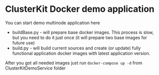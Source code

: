 # ClusterKit Docker demo application

You can start demo multinode application here

* buildBase.py - will prepare base docker images. This process is slow, but you need to do it just once (it will prepare two base images for future use)
* build.py - will build current sources and create (or update) fully functional application docker images with latest application version.

After you got all needed images just run `docker-compose up -d` from ClusterKitDemoService folder
